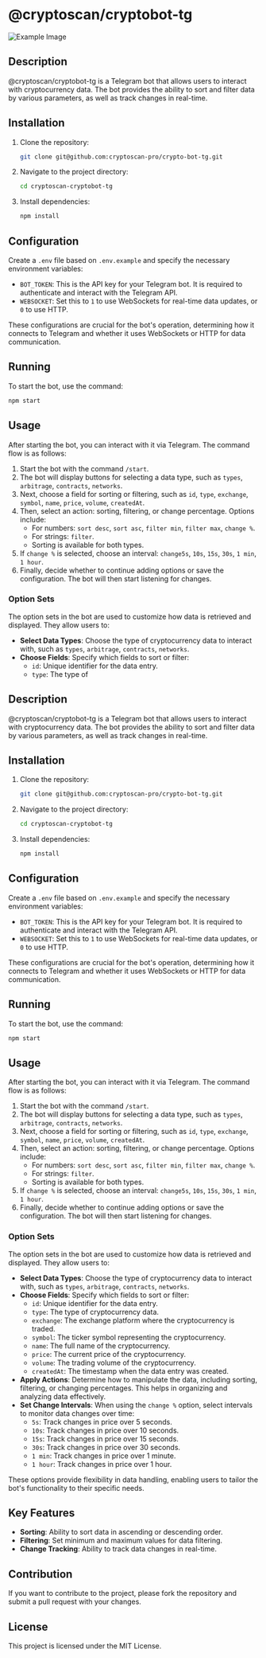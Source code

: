 # @cryptoscan/cryptobot-tg

![Example Image](./assets/example.png)

## Description

@cryptoscan/cryptobot-tg is a Telegram bot that allows users to interact with cryptocurrency data. The bot provides the ability to sort and filter data by various parameters, as well as track changes in real-time.

## Installation

1. Clone the repository:
   ```bash
   git clone git@github.com:cryptoscan-pro/crypto-bot-tg.git
   ```
2. Navigate to the project directory:
   ```bash
   cd cryptoscan-cryptobot-tg
   ```
3. Install dependencies:
   ```bash
   npm install
   ```

## Configuration

Create a `.env` file based on `.env.example` and specify the necessary environment variables:

- `BOT_TOKEN`: This is the API key for your Telegram bot. It is required to authenticate and interact with the Telegram API.
- `WEBSOCKET`: Set this to `1` to use WebSockets for real-time data updates, or `0` to use HTTP.

These configurations are crucial for the bot's operation, determining how it connects to Telegram and whether it uses WebSockets or HTTP for data communication.

## Running

To start the bot, use the command:
```bash
npm start
```

## Usage

After starting the bot, you can interact with it via Telegram. The command flow is as follows:

1. Start the bot with the command `/start`.
2. The bot will display buttons for selecting a data type, such as `types`, `arbitrage`, `contracts`, `networks`.
3. Next, choose a field for sorting or filtering, such as `id`, `type`, `exchange`, `symbol`, `name`, `price`, `volume`, `createdAt`.
4. Then, select an action: sorting, filtering, or change percentage. Options include:
   - For numbers: `sort desc`, `sort asc`, `filter min`, `filter max`, `change %`.
   - For strings: `filter`.
   - Sorting is available for both types.
5. If `change %` is selected, choose an interval: `change5s`, `10s`, `15s`, `30s`, `1 min`, `1 hour`.
6. Finally, decide whether to continue adding options or save the configuration. The bot will then start listening for changes.

### Option Sets

The option sets in the bot are used to customize how data is retrieved and displayed. They allow users to:

- **Select Data Types**: Choose the type of cryptocurrency data to interact with, such as `types`, `arbitrage`, `contracts`, `networks`.
- **Choose Fields**: Specify which fields to sort or filter:
  - `id`: Unique identifier for the data entry.
  - `type`: The type of

## Description

@cryptoscan/cryptobot-tg is a Telegram bot that allows users to interact with cryptocurrency data. The bot provides the ability to sort and filter data by various parameters, as well as track changes in real-time.

## Installation

1. Clone the repository:
   ```bash
   git clone git@github.com:cryptoscan-pro/crypto-bot-tg.git
   ```
2. Navigate to the project directory:
   ```bash
   cd cryptoscan-cryptobot-tg
   ```
3. Install dependencies:
   ```bash
   npm install
   ```

## Configuration

Create a `.env` file based on `.env.example` and specify the necessary environment variables:

- `BOT_TOKEN`: This is the API key for your Telegram bot. It is required to authenticate and interact with the Telegram API.
- `WEBSOCKET`: Set this to `1` to use WebSockets for real-time data updates, or `0` to use HTTP.

These configurations are crucial for the bot's operation, determining how it connects to Telegram and whether it uses WebSockets or HTTP for data communication.

## Running

To start the bot, use the command:
```bash
npm start
```

## Usage

After starting the bot, you can interact with it via Telegram. The command flow is as follows:

1. Start the bot with the command `/start`.
2. The bot will display buttons for selecting a data type, such as `types`, `arbitrage`, `contracts`, `networks`.
3. Next, choose a field for sorting or filtering, such as `id`, `type`, `exchange`, `symbol`, `name`, `price`, `volume`, `createdAt`.
4. Then, select an action: sorting, filtering, or change percentage. Options include:
   - For numbers: `sort desc`, `sort asc`, `filter min`, `filter max`, `change %`.
   - For strings: `filter`.
   - Sorting is available for both types.
5. If `change %` is selected, choose an interval: `change5s`, `10s`, `15s`, `30s`, `1 min`, `1 hour`.
6. Finally, decide whether to continue adding options or save the configuration. The bot will then start listening for changes.

### Option Sets

The option sets in the bot are used to customize how data is retrieved and displayed. They allow users to:

- **Select Data Types**: Choose the type of cryptocurrency data to interact with, such as `types`, `arbitrage`, `contracts`, `networks`.
- **Choose Fields**: Specify which fields to sort or filter:
  - `id`: Unique identifier for the data entry.
  - `type`: The type of cryptocurrency data.
  - `exchange`: The exchange platform where the cryptocurrency is traded.
  - `symbol`: The ticker symbol representing the cryptocurrency.
  - `name`: The full name of the cryptocurrency.
  - `price`: The current price of the cryptocurrency.
  - `volume`: The trading volume of the cryptocurrency.
  - `createdAt`: The timestamp when the data entry was created.
- **Apply Actions**: Determine how to manipulate the data, including sorting, filtering, or changing percentages. This helps in organizing and analyzing data effectively.
- **Set Change Intervals**: When using the `change %` option, select intervals to monitor data changes over time:
  - `5s`: Track changes in price over 5 seconds.
  - `10s`: Track changes in price over 10 seconds.
  - `15s`: Track changes in price over 15 seconds.
  - `30s`: Track changes in price over 30 seconds.
  - `1 min`: Track changes in price over 1 minute.
  - `1 hour`: Track changes in price over 1 hour.

These options provide flexibility in data handling, enabling users to tailor the bot's functionality to their specific needs.

## Key Features

- **Sorting**: Ability to sort data in ascending or descending order.
- **Filtering**: Set minimum and maximum values for data filtering.
- **Change Tracking**: Ability to track data changes in real-time.

## Contribution

If you want to contribute to the project, please fork the repository and submit a pull request with your changes.

## License

This project is licensed under the MIT License.
